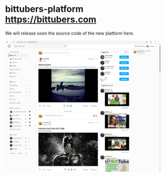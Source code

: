 # bittubers-platform https://bittubers.com

We will release soon the source code of the new platform here.

![alt text](https://raw.githubusercontent.com/ipbc-dev/bittubers-platform/master/Capture.JPG)




